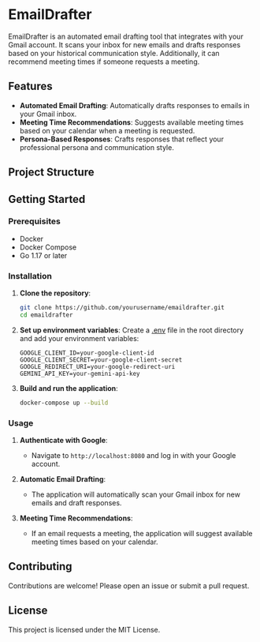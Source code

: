 # EmailDrafter

EmailDrafter is an automated email drafting tool that integrates with your Gmail account. It scans your inbox for new emails and drafts responses based on your historical communication style. Additionally, it can recommend meeting times if someone requests a meeting.

## Features

- **Automated Email Drafting**: Automatically drafts responses to emails in your Gmail inbox.
- **Meeting Time Recommendations**: Suggests available meeting times based on your calendar when a meeting is requested.
- **Persona-Based Responses**: Crafts responses that reflect your professional persona and communication style.

## Project Structure

## Getting Started

### Prerequisites

- Docker
- Docker Compose
- Go 1.17 or later

### Installation

1. **Clone the repository**:
    ```sh
    git clone https://github.com/yourusername/emaildrafter.git
    cd emaildrafter
    ```

2. **Set up environment variables**:
    Create a [.env](http://_vscodecontentref_/18) file in the root directory and add your environment variables:
    ```env
    GOOGLE_CLIENT_ID=your-google-client-id
    GOOGLE_CLIENT_SECRET=your-google-client-secret
    GOOGLE_REDIRECT_URI=your-google-redirect-uri
    GEMINI_API_KEY=your-gemini-api-key
    ```

3. **Build and run the application**:
    ```sh
    docker-compose up --build
    ```

### Usage

1. **Authenticate with Google**:
    - Navigate to `http://localhost:8080` and log in with your Google account.

2. **Automatic Email Drafting**:
    - The application will automatically scan your Gmail inbox for new emails and draft responses.

3. **Meeting Time Recommendations**:
    - If an email requests a meeting, the application will suggest available meeting times based on your calendar.

## Contributing

Contributions are welcome! Please open an issue or submit a pull request.

## License

This project is licensed under the MIT License.